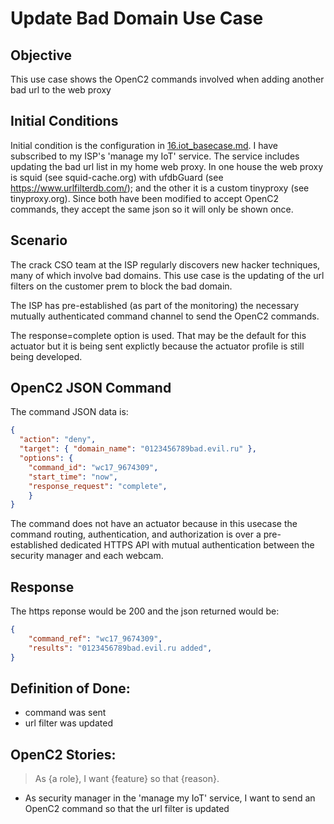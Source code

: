 # Update Bad Domain Use Case
## Objective
This use case shows the OpenC2 commands involved 
when adding another bad url to the web proxy

## Initial Conditions

Initial condition is the configuration in [16.iot_basecase.md](./16.iot_basecase.md).
I have subscribed to my ISP's 'manage my IoT' service.
The service includes updating the bad url list in my home web proxy.
In one house the web proxy is squid (see squid-cache.org)
with ufdbGuard (see https://www.urlfilterdb.com/);
and the other it is a custom
tinyproxy (see tinyproxy.org).
Since both have been modified to accept OpenC2 commands,
they accept the same json so it will only be shown once.

## Scenario

The crack CSO team at the ISP regularly discovers
new hacker techniques, many of which involve bad domains.
This use case is the updating of the url filters on the 
customer prem to block the bad domain.

The ISP has pre-established (as part of the monitoring)
the necessary mutually authenticated command channel to send the 
OpenC2 commands.

The response=complete option is used. 
That may be the default for this actuator but it is being
sent explictly because the actuator profile is still being developed.

## OpenC2 JSON Command

The command JSON data is:

```json
{
  "action": "deny",
  "target": { "domain_name": "0123456789bad.evil.ru" },
  "options": {
    "command_id": "wc17_9674309",
    "start_time": "now",
    "response_request": "complete",
    }
}
```

The command does not have an actuator because in this usecase 
the command routing, authentication, and authorization 
is over a pre-established dedicated HTTPS API 
with mutual authentication between the security manager and each webcam.

## Response
The https reponse would be 200 and the json returned would be:

```json
{
    "command_ref": "wc17_9674309",
    "results": "0123456789bad.evil.ru added",
}
```

## Definition of Done:
 * command was sent 
 * url filter was updated 

## OpenC2 Stories:
> As {a role}, I want {feature} so that {reason}.
 * As security manager in the 'manage my IoT' service, I want to send an OpenC2 command so that the url filter is updated
